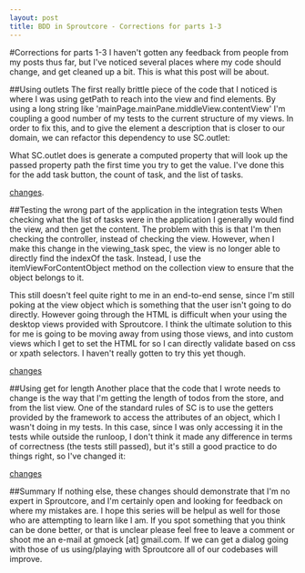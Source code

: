 ```yaml
---
layout: post
title: BDD in Sproutcore - Corrections for parts 1-3
---
```

#Corrections for parts 1-3
I haven't gotten any feedback from people from my posts thus far, but I've noticed several places where my code should change, and get cleaned up a bit. This is what this post will be about.

##Using outlets
The first really brittle piece of the code that I noticed is where I was using getPath to reach into the view and find elements. By using a long string like 'mainPage.mainPane.middleView.contentView' I'm coupling a good number of my tests to the current structure of my views. In order to fix this, and to give the element a description that is closer to our domain, we can refactor this dependency to use SC.outlet:

<script src="https://gist.github.com/781228.js"> </script>

What SC.outlet does is generate a computed property that will look up the passed property path the first time you try to get the value. I've done this for the add task button, the count of task, and the list of tasks. 

[changes](https://github.com/gmoeck/sc-bdd-todos/commit/8ece0aa3114fbfc9810572e2cf79e6aed597582d).

##Testing the wrong part of the application in the integration tests
When checking what the list of tasks were in the application I generally would find the view, and then get the content. The problem with this is that I'm then checking the controller, instead of checking the view. However, when I make this change in the viewing_task spec, the view is no longer able to directly find the indexOf the task. Instead, I use the itemViewForContentObject method on the collection view to ensure that the object belongs to it.

This still doesn't feel quite right to me in an end-to-end sense, since I'm still poking at the view object which is something that the user isn't going to do directly. However going through the HTML is difficult when your using the desktop views provided with Sproutcore. I think the ultimate solution to this for me is going to be moving away from using those views, and into custom views which I get to set the HTML for so I can directly validate based on css or xpath selectors. I haven't really gotten to try this yet though.

[changes](https://github.com/gmoeck/sc-bdd-todos/commit/3f5848c87950b91fbd7e5e108c6c85cec2343c97)

##Using get for length
Another place that the code that I wrote needs to change is the way that I'm getting the length of todos from the store, and from the list view. One of the standard rules of SC is to use the getters provided by the framework to access the attributes of an object, which I wasn't doing in my tests. In this case, since I was only accessing it in the tests while outside the runloop, I don't think it made any difference in terms of correctness (the tests still passed), but it's still a good practice to do things right, so I've changed it:

<script src="https://gist.github.com/781245.js"> </script>

[changes](https://github.com/gmoeck/sc-bdd-todos/commit/13bedc8cd87b16c2ae487a8519aa56533c61d73a)

##Summary
If nothing else, these changes should demonstrate that I'm no expert in Sproutcore, and I'm certainly open and looking for feedback on where my mistakes are. I hope this series will be helpul as well for those who are attempting to learn like I am. If you spot something that you think can be done better, or that is unclear please feel free to leave a comment or shoot me an e-mail at gmoeck [at] gmail.com. If we can get a dialog going with those of us using/playing with Sproutcore all of our codebases will improve.
